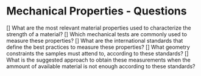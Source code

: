 # Mechanical Properties - Questions

[] What are the most relevant material properties used to characterize the strength of a material?
[] Which mechanical tests are commonly used to measure these properties?
[] What are the international standards that define the best practices to measure these properties?
[] What geometry constraints the samples must attend to, according to these standards?
[] What is the suggested approach to obtain these measurements when the ammount of available material is not enough according to these standards?